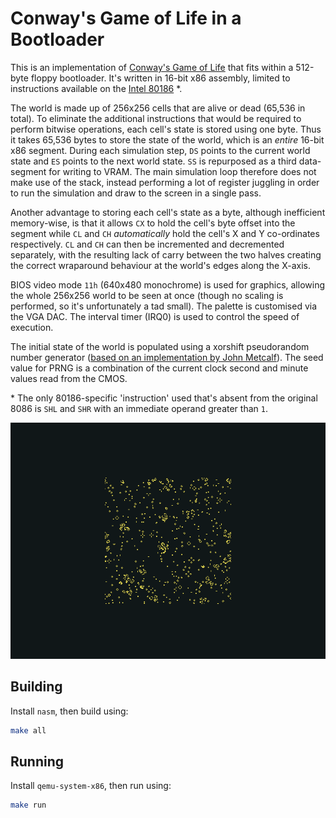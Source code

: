 # Conway's Game of Life in a Bootloader

This is an implementation of [Conway's Game of Life](https://en.wikipedia.org/wiki/Conway%27s_Game_of_Life) that fits within a 512-byte floppy bootloader. It's written in 16-bit x86 assembly, limited to instructions available on the [Intel 80186](https://en.wikipedia.org/wiki/X86_instruction_listings) \*.

The world is made up of 256x256 cells that are alive or dead (65,536 in total). To eliminate the additional instructions that would be required to perform bitwise operations, each cell's state is stored using one byte. Thus it takes 65,536 bytes to store the state of the world, which is an _entire_ 16-bit x86 segment. During each simulation step, `DS` points to the current world state and `ES` points to the next world state. `SS` is repurposed as a third data-segment for writing to VRAM. The main simulation loop therefore does not make use of the stack, instead performing a lot of register juggling in order to run the simulation and draw to the screen in a single pass.

Another advantage to storing each cell's state as a byte, although inefficient memory-wise, is that it allows `CX` to hold the cell's byte offset into the segment while `CL` and `CH` _automatically_ hold the cell's X and Y co-ordinates respectively. `CL` and `CH` can then be incremented and decremented separately, with the resulting lack of carry between the two halves creating the correct wraparound behaviour at the world's edges along the X-axis.

BIOS video mode `11h` (640x480 monochrome) is used for graphics, allowing the whole 256x256 world to be seen at once (though no scaling is performed, so it's unfortunately a tad small). The palette is customised via the VGA DAC. The interval timer (IRQ0) is used to control the speed of execution.

The initial state of the world is populated using a xorshift pseudorandom number generator ([based on an implementation by John Metcalf](http://www.retroprogramming.com/2017/07/xorshift-pseudorandom-numbers-in-z80.html)). The seed value for PRNG is a combination of the current clock second and minute values read from the CMOS.

\* The only 80186-specific 'instruction' used that's absent from the original 8086 is `SHL` and `SHR` with an immediate operand greater than `1`.

![Screenshot](screenshot.png)

## Building

Install `nasm`, then build using:

```sh
make all
```

## Running

Install `qemu-system-x86`, then run using:

```sh
make run
```
